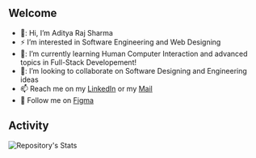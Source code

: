 ## Welcome
- 👋: Hi, I’m Aditya Raj Sharma
- :zap: I’m interested in Software Engineering and Web Designing
- 📖: I’m currently learning Human Computer Interaction and advanced topics in Full-Stack Developement!
- 🤝: I’m looking to collaborate on Software Designing and Engineering ideas
- 📫 Reach me on my [LinkedIn](https://www.linkedin.com/in/aditya-raj-sharma-/) or my [Mail](mailto:arsharma@ucsd.edu)
- :bell: Follow me on [Figma](https://www.figma.com/@adityarajsharma)
<!---
Rebooting-Me/Rebooting-Me is a ✨ special ✨ repository because its `README.md` (this file) appears on your GitHub profile.
You can click the Preview link to take a look at your changes.
--->
## Activity
<!---
![Repository's Stats](https://github-readme-stats.vercel.app/api?username=Rebooting-Me&show_icons=true) <br /><br />
--->
![Repository's Stats](https://github-readme-stats.vercel.app/api/top-langs/?username=Rebooting-Me&show_icons=true&theme=tokyonight)
